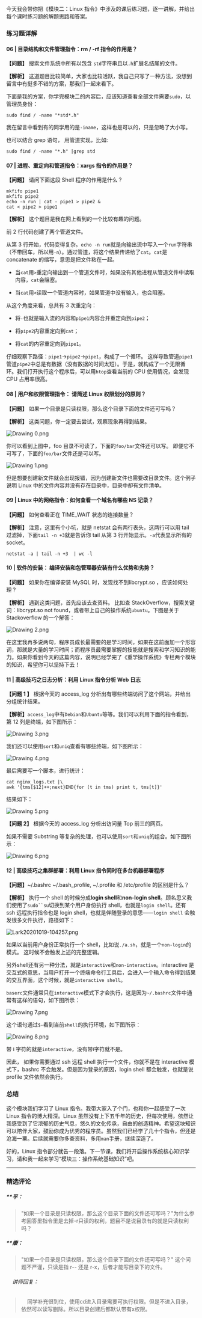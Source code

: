 <p  class="">今天我会带你把《模块二：Linux 指令》中涉及的课后练习题，逐一讲解，并给出每个课时练习题的解题思路和答案。</p>
<h3 >练习题详解</h3>
<h4 >06 | 目录结构和文件管理指令：rm / -rf 指令的作用是？</h4>
<p ><strong >【问题】</strong> 搜索文件系统中所有以包含 <code data-backticks="1" >std</code>字符串且以<code data-backticks="1" >.h</code>扩展名结尾的文件。</p>
<p ><strong >【解析】</strong> 这道题目比较简单，大家也比较活跃，我自己只写了一种方法，没想到留言中有挺多不错的方案，那我们一起来看下。</p>
<p >下面是我的方案，你学完模块二的内容后，应该知道查看全部文件需要<code data-backticks="1" >sudo</code>，以管理员身份：</p>
<pre class="lang-java" ><code data-language="java">sudo find / -name <span class="hljs-string">"*std*.h"</span>
</code></pre>
<p >我在留言中看到有的同学用的是<code data-backticks="1" >-iname</code>，这样也是可以的，只是忽略了大小写。</p>
<p >也可以结合 grep 语句， 用管道实现，比如:</p>
<pre class="lang-java" ><code data-language="java">sudo find / -name <span class="hljs-string">"*.h"</span> |grep std
</code></pre>
<h4 >07 | 进程、重定向和管道指令：xargs 指令的作用是？</h4>
<p ><strong >【问题】</strong> 请问下面这段 Shell 程序的作用是什么？</p>
<pre class="lang-java" ><code data-language="java">mkfifo pipe1
mkfifo pipe2
echo -n run | cat - pipe1 &gt; pipe2 &amp;
cat &lt; pipe2 &gt; pipe1
</code></pre>
<p ><strong >【解析】</strong> 这个题目是我在网上看到的一个比较有趣的问题。</p>
<p >前 2 行代码创建了两个管道文件。</p>
<p >从第 3 行开始，代码变得复杂。<code data-backticks="1" >echo -n run</code>就是向输出流中写入一个<code data-backticks="1" >run</code>字符串（不带回车，所以用<code data-backticks="1" >-n</code>）。通过管道，将这个结果传递给了<code data-backticks="1" >cat</code>。<code data-backticks="1" >cat</code>是 concatenate 的缩写，意思是把文件粘在一起。</p>
<ul >
<li >
<p >当<code data-backticks="1" >cat</code>用<code data-backticks="1" >&gt;</code>重定向输出到一个管道文件时，如果没有其他进程从管道文件中读取内容，<code data-backticks="1" >cat</code>会阻塞。</p>
</li>
<li >
<p >当<code data-backticks="1" >cat</code>用<code data-backticks="1" >&lt;</code>读取一个管道内容时，如果管道中没有输入，也会阻塞。</p>
</li>
</ul>
<p >从这个角度来看，总共有 3 次重定向：</p>
<ul >
<li >
<p >将<code data-backticks="1" >-</code>也就是输入流的内容和<code data-backticks="1" >pipe1</code>内容合并重定向到<code data-backticks="1" >pipe2</code>；</p>
</li>
<li >
<p >将<code data-backticks="1" >pipe2</code>内容重定向到<code data-backticks="1" >cat</code>；</p>
</li>
<li >
<p >将<code data-backticks="1" >cat</code>的内容重定向到<code data-backticks="1" >pipe1</code>。</p>
</li>
</ul>
<p >仔细观察下路径：<code data-backticks="1" >pipe1</code>-&gt;<code data-backticks="1" >pipe2</code>-&gt;<code data-backticks="1" >pipe1</code>，构成了一个循环。 这样导致管道<code data-backticks="1" >pipe1</code>管道<code data-backticks="1" >pipe2</code>中总是有数据（没有数据的时间太短）。于是，就构成了一个无限循环。我们打开执行这个程序后，可以用<code data-backticks="1" >htop</code>查看当前的 CPU 使用情况，会发现 CPU 占用率很高。</p>
<h4 >08 | 用户和权限管理指令： 请简述 Linux 权限划分的原则？</h4>
<p ><strong >【问题】</strong> 如果一个目录是只读权限，那么这个目录下面的文件还可写吗？</p>
<p ><strong >【解析】</strong> 这类问题，你一定要去尝试，观察现象再得到结果。</p>
<p ><img src="https://s0.lgstatic.com/i/image/M00/5F/76/Ciqc1F-JYOSAEeZOAAK-jHkfQpk505.png" alt="Drawing 0.png" ></p>
<p >你可以看到上图中，foo 目录不可读了，下面的<code data-backticks="1" >foo/bar</code>文件还可以写。 即便它不可写了，下面的<code data-backticks="1" >foo/bar</code>文件还是可以写。</p>
<p ><img src="https://s0.lgstatic.com/i/image/M00/5F/76/Ciqc1F-JYOuACHgqAADld0-OED0560.png" alt="Drawing 1.png" ></p>
<p >但是想要创建新文件就会出现报错，因为创建新文件也需要改目录文件。这个例子说明 Linux 中的文件内容并没有存在目录中，目录中却有文件清单。</p>
<h4 >09 | Linux 中的网络指令：如何查看一个域名有哪些 NS 记录？</h4>
<p ><strong >【问题】</strong> 如何查看正在 TIME_WAIT 状态的连接数量？</p>
<p ><strong >【解析】</strong> 注意，这里有个小坑，就是 netstat 会有两行表头，这两行可以用 tail 过滤掉，下面<code data-backticks="1" >tail -n +3</code>就是告诉你 tail 从第 3 行开始显示。<code data-backticks="1" >-a</code>代表显示所有的 socket。</p>
<pre class="lang-java" ><code data-language="java">netstat -a | tail -n +<span class="hljs-number">3</span>&nbsp; | wc -l
</code></pre>
<h4 >10 | 软件的安装： 编译安装和包管理器安装有什么优势和劣势？</h4>
<p ><strong >【问题】</strong> 如果你在编译安装 MySQL 时，发现找不到libcrypt.so ，应该如何处理？</p>
<p ><strong >【解析】</strong> 遇到这类问题，首先应该去查资料。 比如查 StackOverflow，搜索关键词：libcrypt.so not found，或者带上自己的操作系统<code data-backticks="1" >ubuntu</code>。下图是关于 Stackoverflow 的一个解答：</p>
<p ><img src="https://s0.lgstatic.com/i/image/M00/5F/76/Ciqc1F-JYUSACvI4AABGKWEIwZc693.png" alt="Drawing 2.png" ></p>
<p >在这里我再多说两句，程序员成长最需要的是学习时间，如果在这前面加一个形容词，那就是大量的学习时间；而程序员最需要掌握的技能就是搜索和学习知识的能力。如果你看到今天的这篇内容，说明已经学完了《重学操作系统》专栏两个模块的知识，希望你可以坚持下去！</p>
<h4 >11 | 高级技巧之日志分析：利用 Linux 指令分析 Web 日志</h4>
<p ><strong >【问题 1 】</strong> 根据今天的 access_log 分析出有哪些终端访问了这个网站，并给出分组统计结果。</p>
<p ><strong >【解析】</strong><code data-backticks="1" >access_log</code>中有<code data-backticks="1" >Debian</code>和<code data-backticks="1" >Ubuntu</code>等等。我们可以利用下面的指令看到，第 12 列是终端，如下图所示：</p>
<p ><img src="https://s0.lgstatic.com/i/image/M00/5F/77/Ciqc1F-JYVKAeXxWAAFX4ed-XgU367.png" alt="Drawing 3.png" ></p>
<p >我们还可以使用<code data-backticks="1" >sort</code>和<code data-backticks="1" >uniq</code>查看有哪些终端，如下图所示：</p>
<p ><img src="https://s0.lgstatic.com/i/image/M00/5F/77/Ciqc1F-JYVqABf8YAAJ8F9oyYEk538.png" alt="Drawing 4.png" ></p>
<p >最后需要写一个脚本，进行统计：</p>
<pre class="lang-java" ><code data-language="java">cat nginx_logs.txt |\
awk <span class="hljs-string">'{tms[$12]++;next}END{for (t in tms) print t, tms[t]}'</span>
</code></pre>
<p >结果如下：</p>
<p ><img src="https://s0.lgstatic.com/i/image/M00/5F/82/CgqCHl-JYWCAQ5S7AALOO3VxYyE532.png" alt="Drawing 5.png" ></p>
<p ><strong >【问题 2】</strong> 根据今天的 access_log 分析出访问量 Top 前三的网页。</p>
<p >如果不需要 Substring 等复杂的处理，也可以使用<code data-backticks="1" >sort</code>和<code data-backticks="1" >uniq</code>的组合。如下图所示：</p>
<p ><img src="https://s0.lgstatic.com/i/image/M00/5F/82/CgqCHl-JYWmASpWzAAHX7u4P8x4076.png" alt="Drawing 6.png" ></p>
<h4 >12 | 高级技巧之集群部署：利用 Linux 指令同时在多台机器部署程序</h4>
<p ><strong >【问题】</strong>~/.bashrc ~/.bash_profile, ~/.profile 和 /etc/profile 的区别是什么？</p>
<p ><strong >【解析】</strong> 执行一个 shell 的时候分成<strong >login shell</strong>和<strong >non-login shell</strong>。顾名思义我们使用了<code data-backticks="1" >sudo``su</code>切换到某个用户身份执行 shell，也就是<code data-backticks="1" >login shell</code>。还有 ssh 远程执行指令也是 login shell，也就是伴随登录的意思——<code data-backticks="1" >login shell</code> 会触发很多文件执行，路径如下：</p>
<p ><img src="https://s0.lgstatic.com/i/image/M00/60/2F/CgqCHl-M_a2AB4DCAABaALYsBvA370.png" alt="Lark20201019-104257.png" ></p>
<p >如果以当前用户身份正常执行一个 shell，比如说<code data-backticks="1" >./a.sh</code>，就是一个<code data-backticks="1" >non-login</code>的模式。 这时候不会触发上述的完整逻辑。</p>
<p >另外shell还有另一种分法，就是<code data-backticks="1" >interactive</code>和<code data-backticks="1" >non-interactive</code>。interactive 是交互式的意思，当用户打开一个终端命令行工具后，会进入一个输入命令得到结果的交互界面，这个时候，就是<code data-backticks="1" >interactive shell</code>。</p>
<p ><code data-backticks="1" >baserc</code>文件通常只在<code data-backticks="1" >interactive</code>模式下才会执行，这是因为<code data-backticks="1" >~/.bashrc</code>文件中通常有这样的语句，如下图所示：</p>
<p ><img src="https://s0.lgstatic.com/i/image/M00/5F/82/CgqCHl-JYZmAU3eiAADOD88ztPA917.png" alt="Drawing 7.png" ></p>
<p >这个语句通过<code data-backticks="1" >$-</code>看到当前<code data-backticks="1" >shell</code>的执行环境，如下图所示：</p>
<p ><img src="https://s0.lgstatic.com/i/image/M00/5F/77/Ciqc1F-JYZ-AKItgAABi7Cu95fc751.png" alt="Drawing 8.png" ></p>
<p >带 i 字符的就是<code data-backticks="1" >interactive</code>，没有带i字符就不是。</p>
<p >因此， 如果你需要通过 ssh 远程 shell 执行一个文件，你就不是在 interactive 模式下，bashrc 不会触发。但是因为登录的原因，login shell 都会触发，也就是说 profile 文件依然会执行。</p>
<h3 >总结</h3>
<p >这个模块我们学习了 Linux 指令。我带大家入了个门，也和你一起感受了一次 Linux 指令的博大精深。Linux 虽然没有上下五千年的历史，但每次使用，依然让我感受到了它浓郁的历史气息，悠久的文化传承，自由的创造精神。希望这块知识可以陪伴大家，鼓励你成为优秀的程序员。虽然我们已经学了几十个指令，但还是沧海一粟。后续就需要你多查资料，多用<code data-backticks="1" >man</code>手册，继续深造了。</p>
<p  class="te-preview-highlight">好的，Linux 指令部分就告一段落。下一节课，我们将开启操作系统核心知识学习，请和我一起来学习“模块三：操作系统基础知识”吧。</p>

---

### 精选评论

##### **平：
> "如果一个目录是只读权限，那么这个目录下面的文件还可写吗？"为什么参考回答里指令里是去掉-r只读的权利，题目不是说目录有的就是只读权利吗？

##### **康：
> "如果一个目录是只读权限，那么这个目录下面的文件还可写吗？" 这个问题不严谨，只读是指 r-- 还是 r-x，后者才能写目录下的文件。

 ###### &nbsp;&nbsp;&nbsp; 讲师回复：
> &nbsp;&nbsp;&nbsp; 同学补充很到位，使用cd进入目录需要可执行权限。但是不进入目录，依然可以读写删除。所以目录创建后都默认带有x权限。

